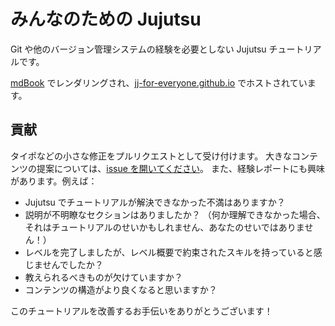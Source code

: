 # みんなのための Jujutsu

Git や他のバージョン管理システムの経験を必要としない Jujutsu チュートリアルです。

[mdBook](https://github.com/rust-lang/mdBook) でレンダリングされ、[jj-for-everyone.github.io](https://jj-for-everyone.github.io) でホストされています。

## 貢献

タイポなどの小さな修正をプルリクエストとして受け付けます。
大きなコンテンツの提案については、[issue を開いてください](https://github.com/jj-for-everyone/jj-for-everyone.github.io/issues/new)。
また、経験レポートにも興味があります。例えば：
- Jujutsu でチュートリアルが解決できなかった不満はありますか？
- 説明が不明瞭なセクションはありましたか？
  （何か理解できなかった場合、それはチュートリアルのせいかもしれません、あなたのせいではありません！）
- レベルを完了しましたが、レベル概要で約束されたスキルを持っていると感じませんでしたか？
- 教えられるべきものが欠けていますか？
- コンテンツの構造がより良くなると思いますか？

このチュートリアルを改善するお手伝いをありがとうございます！
